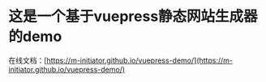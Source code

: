 # 这是一个基于vuepress静态网站生成器的demo

在线文档：[https://m-initiator.github.io/vuepress-demo/](https://m-initiator.github.io/vuepress-demo/)
